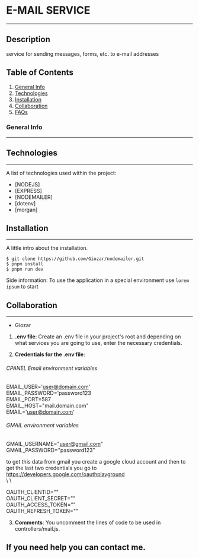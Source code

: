 # E-MAIL SERVICE
***
## Description
service for sending messages, forms, etc. to e-mail addresses

## Table of Contents
1. [General Info](#general-info)
2. [Technologies](#technologies)
3. [Installation](#installation)
4. [Collaboration](#collaboration)
5. [FAQs](#faqs)
### General Info
***

## Technologies
***
A list of technologies used within the project:
* [NODEJS]
* [EXPRESS]
* [NODEMAILER]
* [dotenv]
* [morgan]

## Installation
***
A little intro about the installation. 
```
$ git clone https://github.com/Giozar/nodemailer.git
$ pnpm install
$ pnpm run dev
```
Side information: To use the application in a special environment use ```lorem ipsum``` to start
## Collaboration
***
- Giozar

1. **.env file**: Create an .env file in your project's root and depending on what services you are going to use, enter the necessary credentials.

2. **Credentials for the .env file**: 

###### CPANEL Email environment variables <br>
EMAIL_USER='user@domain.com' <br>
EMAIL_PASSWORD='password123 <br>
EMAIL_PORT=587 <br>
EMAIL_HOST="mail.domain.com" <br>
EMAIL='user@domain.com' <br>


###### GMAIL environment variables <br>
GMAIL_USERNAME="user@gmail.com" <br>
GMAIL_PASSWORD="password123" <br>

to get this data from gmail you create a google cloud account and then to get the last two credentials you go to https://developers.google.com/oauthplayground <br> \ \

OAUTH_CLIENTID="" <br>
OAUTH_CLIENT_SECRET="" <br>
OAUTH_ACCESS_TOKEN="" <br>
OAUTH_REFRESH_TOKEN="" <br>

3. **Comments**: You uncomment the lines of code to be used in controllers/mail.js.

## If you need help you can contact me.

